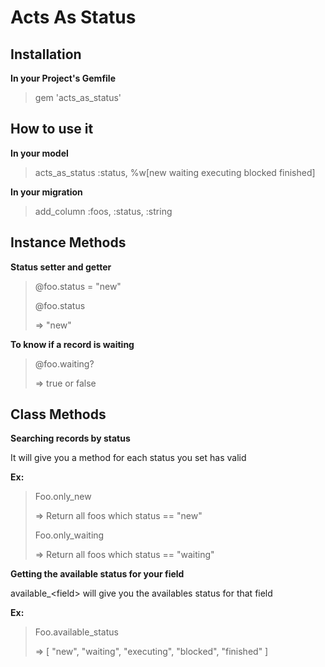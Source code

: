 Acts As Status
=================

Installation
-----------
**In your Project's Gemfile**
> gem 'acts\_as\_status'

How to use it
---------
**In your model**

> acts\_as\_status :status, %w[new waiting executing blocked finished]

**In your migration**

> add_column :foos, :status, :string

Instance Methods
----------
**Status setter and getter**

> @foo.status = "new"
>
> @foo.status
>
> => "new"

**To know if a record is waiting**

> @foo.waiting?
> 
> => true or false


Class Methods
----------
**Searching records by status**

It will give you a method for each status you set has valid

**Ex:**

> Foo.only_new
> 
> => Return all foos which status == "new"
>
> Foo.only_waiting
>
> => Return all foos which status == "waiting"

**Getting the available status for your field**

available_\<field\> will give you the availables status for that field

**Ex:**

> Foo.available_status
>
> => [ "new", "waiting", "executing", "blocked", "finished" ]


